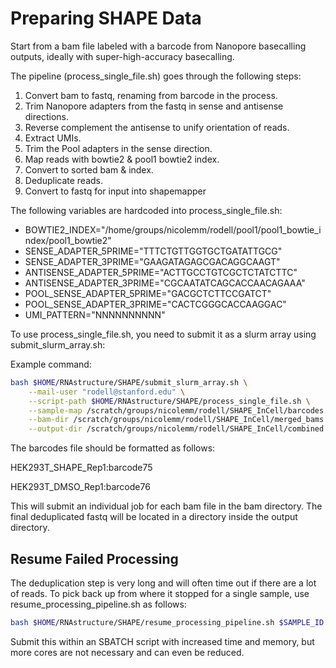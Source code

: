# Preparing SHAPE Data

Start from a bam file labeled with a barcode from Nanopore basecalling outputs,
ideally with super-high-accuracy basecalling.

The pipeline (process_single_file.sh) goes through the following steps:
1. Convert bam to fastq, renaming from barcode in the process.
2. Trim Nanopore adapters from the fastq in sense and antisense directions. 
3. Reverse complement the antisense to unify orientation of reads.
4. Extract UMIs.
5. Trim the Pool adapters in the sense direction.
6. Map reads with bowtie2 & pool1 bowtie2 index.
7. Convert to sorted bam & index.
8. Deduplicate reads.
9. Convert to fastq for input into shapemapper

The following variables are hardcoded into process_single_file.sh:
- BOWTIE2_INDEX="/home/groups/nicolemm/rodell/pool1/pool1_bowtie_index/pool1_bowtie2"
- SENSE_ADAPTER_5PRIME="TTTCTGTTGGTGCTGATATTGCG"
- SENSE_ADAPTER_3PRIME="GAAGATAGAGCGACAGGCAAGT"
- ANTISENSE_ADAPTER_5PRIME="ACTTGCCTGTCGCTCTATCTTC"
- ANTISENSE_ADAPTER_3PRIME="CGCAATATCAGCACCAACAGAAA"
- POOL_SENSE_ADAPTER_5PRIME="GACGCTCTTCCGATCT"
- POOL_SENSE_ADAPTER_3PRIME="CACTCGGGCACCAAGGAC"
- UMI_PATTERN="NNNNNNNNNN"

To use process_single_file.sh, you need to submit it as a slurm array using submit_slurm_array.sh:

Example command:
```bash
bash $HOME/RNAstructure/SHAPE/submit_slurm_array.sh \
    --mail-user "rodell@stanford.edu" \
    --script-path $HOME/RNAstructure/SHAPE/process_single_file.sh \
    --sample-map /scratch/groups/nicolemm/rodell/SHAPE_InCell/barcodes.txt \
    --bam-dir /scratch/groups/nicolemm/rodell/SHAPE_InCell/merged_bams \
    --output-dir /scratch/groups/nicolemm/rodell/SHAPE_InCell/combined
```

The barcodes file should be formatted as follows:

HEK293T_SHAPE_Rep1:barcode75 

HEK293T_DMSO_Rep1:barcode76 

This will submit an individual job for each bam file in the bam directory.
The final deduplicated fastq will be located in a directory inside the output directory.

## Resume Failed Processing

The deduplication step is very long and will often time out if there are a lot of reads.
To pick back up from where it stopped for a single sample, use resume_processing_pipeline.sh as follows:

```bash
bash $HOME/RNAstructure/SHAPE/resume_processing_pipeline.sh $SAMPLE_ID $PROJECT_DIR $FINAL_COMMON_DIR
```

Submit this within an SBATCH script with increased time and memory, but more cores are not necessary 
and can even be reduced.
